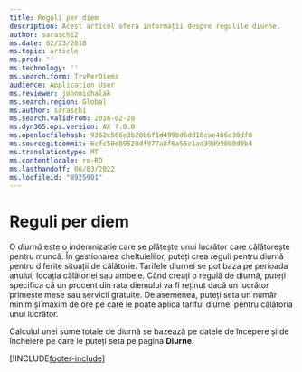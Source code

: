 ```yaml
---
title: Reguli per diem
description: Acest articol oferă informații despre regulile diurne.
author: saraschi2
ms.date: 02/23/2018
ms.topic: article
ms.prod: ''
ms.technology: ''
ms.search.form: TrvPerDiems
audience: Application User
ms.reviewer: johnmichalak
ms.search.region: Global
ms.author: saraschi
ms.search.validFrom: 2016-02-28
ms.dyn365.ops.version: AX 7.0.0
ms.openlocfilehash: 9362c566e3b28b6f1d499bd6dd16cae466c30df0
ms.sourcegitcommit: 6cfc50d89528df977a8f6a55c1ad39d99800d9b4
ms.translationtype: MT
ms.contentlocale: ro-RO
ms.lasthandoff: 06/03/2022
ms.locfileid: "8925901"
---
```

# <a name="per-diem-rules"></a>Reguli per diem

O *diurnă* este o indemnizație care se plătește unui lucrător care călătorește pentru muncă. În gestionarea cheltuielilor, puteți crea reguli pentru diurnă pentru diferite situații de călătorie. Tarifele diurnei se pot baza pe perioada anului, locația călătoriei sau ambele. Când creați o regulă de diurnă, puteți specifica că un procent din rata diemului va fi reținut dacă un lucrător primește mese sau servicii gratuite. De asemenea, puteți seta un număr minim și maxim de ore pe care le poate aplica tariful diurnei pentru călătoria unui lucrător.

Calculul unei sume totale de diurnă se bazează pe datele de începere și de încheiere pe care le puteți seta pe pagina **Diurne**.


[!INCLUDE[footer-include](../includes/footer-banner.md)]